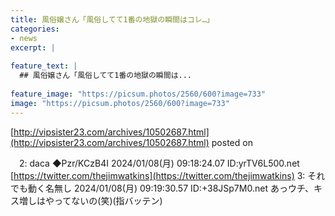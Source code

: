 ```yaml
---
title: 風俗嬢さん「風俗してて1番の地獄の瞬間はコレ…」
categories:
- news
excerpt: |
  
feature_text: |
  ## 風俗嬢さん「風俗してて1番の地獄の瞬間は...
  
feature_image: "https://picsum.photos/2560/600?image=733"
image: "https://picsum.photos/2560/600?image=733"
---
```


[http://vipsister23.com/archives/10502687.html](http://vipsister23.com/archives/10502687.html)
posted on 

<!--more-->

　2: daca ◆Pzr/KCzB4I 2024/01/08(月) 09:18:24.07 ID:yrTV6L500.net [https://twitter.com/thejimwatkins](https://twitter.com/thejimwatkins) 3: それでも動く名無し 2024/01/08(月) 09:19:30.57 ID:+38JSp7M0.net あっウチ、キス増しはやってないの(笑)(指バッテン)
